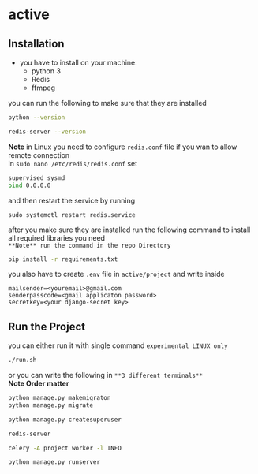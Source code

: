 # active



## Installation
- you have to install on your machine:
  - python 3
  - Redis  
  - ffmpeg
  
you can run the following to make sure that they are installed 
```bash
python --version
```

```bash
redis-server --version
```
**Note** 
in Linux you need to configure `redis.conf` file if you wan to allow remote connection  
in `sudo nano /etc/redis/redis.conf` set 
```bash
supervised sysmd
bind 0.0.0.0
```
and then restart the service by running 
```
sudo systemctl restart redis.service
```
after you make sure they are installed 
run the following command to install all required libraries you need  
`**Note** run the command in the repo Directory`
```bash
pip install -r requirements.txt
```

you also have to create `.env` file in `active/project` and write inside
```
mailsender=<youremail>@gmail.com
senderpasscode=<gmail applicaton password>
secretkey=<your django-secret key>
```

## Run the Project 
you can either run it with single command `experimental LINUX only`
```bash
./run.sh
```
or you can write the following in `**3 different terminals**`   
**Note Order matter**
```bash
python manage.py makemigraton
python manage.py migrate
```
```bash
python manage.py createsuperuser
```
```bash
redis-server
```
```bash
celery -A project worker -l INFO
```

```bash
python manage.py runserver
```
